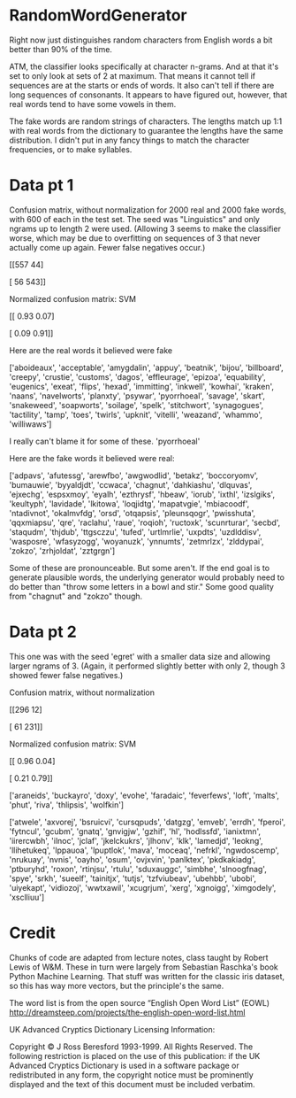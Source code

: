 # RandomWordGenerator
Right now just distinguishes random characters from English words a bit better than 90% of the time.

ATM, the classifier looks specifically at character n-grams. And at that it's set to only look at sets of 2 at maximum. That means it cannot tell if sequences are at the starts or ends of words. It also can't tell if there are long sequences of consonants. It appears to have figured out, however, that real words tend to have some vowels in them.

The fake words are random strings of characters. The lengths match up 1:1 with real words from the dictionary to guarantee the lengths have the same distribution. I didn't put in any fancy things to match the character frequencies, or to make syllables.

# Data pt 1

Confusion matrix, without normalization for 2000 real and 2000 fake words, with 600 of each in the test set. The seed was "Linguistics" and only ngrams up to length 2 were used. (Allowing 3 seems to make the classifier worse, which may be due to overfitting on sequences of 3 that never actually come up again. Fewer false negatives occur.)

[[557  44]

 [ 56 543]]
 
Normalized confusion matrix: SVM

[[ 0.93  0.07]

 [ 0.09  0.91]]
 
 Here are the real words it believed were fake

['aboideaux', 'acceptable', 'amygdalin', 'appuy', 'beatnik', 'bijou', 'billboard', 'creepy', 'crustie', 'customs', 'dagos', 'effleurage', 'epizoa', 'equability', 'eugenics', 'exeat', 'flips', 'hexad', 'immitting', 'inkwell', 'kowhai', 'kraken', 'naans', 'navelworts', 'planxty', 'psywar', 'pyorrhoeal', 'savage', 'skart', 'snakeweed', 'soapworts', 'soilage', 'spelk', 'stitchwort', 'synagogues', 'tactility', 'tamp', 'toes', 'twirls', 'upknit', 'vitelli', 'weazand', 'whammo', 'williwaws']

I really can't blame it for some of these. 'pyorrhoeal'

Here are the fake words it believed were real:

['adpavs', 'afutessg', 'arewfbo', 'awgwodlid', 'betakz', 'boccoryomv', 'bumauwie', 'byyaldjdt', 'ccwaca', 'chagnut', 'dahkiashu', 'dlquvas', 'ejxechg', 'espsxmoy', 'eyalh', 'ezthrysf', 'hbeaw', 'iorub', 'ixthl', 'izslgiks', 'keultyph', 'lavidade', 'lkitowa', 'loqjidtg', 'mapatvgie', 'mbiacoodf', 'ntadivnot', 'okalmvfdg', 'orsd', 'otqapsis', 'pleunsqogr', 'pwisshuta', 'qqxmiapsu', 'qre', 'raclahu', 'raue', 'roqioh', 'ructoxk', 'scunrturar', 'secbd', 'staqudm', 'thjdub', 'ttgsczzu', 'tufed', 'urtlmrlie', 'uxpdts', 'uzdlddisv', 'wasposre', 'wfasyzogg', 'woyanuzk', 'ynnumts', 'zetmrlzx', 'zlddypai', 'zokzo', 'zrhjoldat', 'zztgrgn']

Some of these are pronounceable. But some aren't. If the end goal is to generate plausible words, the underlying generator would probably need to do better than "throw some letters in a bowl and stir." Some good quality from "chagnut" and "zokzo" though.

# Data pt 2

This one was with the seed 'egret' with a smaller data size and allowing larger ngrams of 3. (Again, it performed slightly better with only 2, though 3 showed fewer false negatives.)

Confusion matrix, without normalization

[[296  12]

 [ 61 231]]
 
Normalized confusion matrix: SVM

[[ 0.96  0.04]

 [ 0.21  0.79]]
 
 ['araneids', 'buckayro', 'doxy', 'evohe', 'faradaic', 'feverfews', 'loft', 'malts', 'phut', 'riva', 'thlipsis', 'wolfkin']
 
['atwele', 'axvorej', 'bsruicvi', 'cursqpuds', 'datgzg', 'emveb', 'errdh', 'fperoi', 'fytncul', 'gcubm', 'gnatq', 'gnvigjw', 'gzhif', 'hl', 'hodlssfd', 'ianixtmn', 'iirercwbh', 'ilnoc', 'jclaf', 'jkelckukrs', 'jlhonv', 'klk', 'lamedjd', 'leokng', 'llihetukeq', 'lppauoa', 'lpuptlok', 'mava', 'moceaq', 'nefrkl', 'ngwdoscemp', 'nrukuay', 'nvnis', 'oayho', 'osum', 'ovjxvin', 'panlktex', 'pkdkakiadg', 'ptburyhd', 'roxon', 'rtinjsu', 'rtulu', 'sduxauggc', 'simbhe', 'slnoogfnag', 'spye', 'srkh', 'sueelf', 'tainitjx', 'tutjs', 'tzfviubeav', 'ubehbb', 'ubobi', 'uiyekapt', 'vidiozoj', 'wwtxawil', 'xcugrjum', 'xerg', 'xgnoigg', 'ximgodely', 'xsclliuu']

# Credit

Chunks of code are adapted from lecture notes, class taught by Robert Lewis of W&M. These in turn were largely from Sebastian Raschka's book Python Machine Learning. That stuff was written for the classic iris dataset, so this has way more vectors, but the principle's the same.

The word list is from the open source “English Open Word List” (EOWL) http://dreamsteep.com/projects/the-english-open-word-list.html

UK Advanced Cryptics Dictionary Licensing Information:

Copyright © J Ross Beresford 1993-1999. All Rights Reserved. The following restriction is placed on the use of this publication: if the UK Advanced Cryptics Dictionary is used in a software package or redistributed in any form, the copyright notice must be prominently displayed and the text of this document must be included verbatim.
